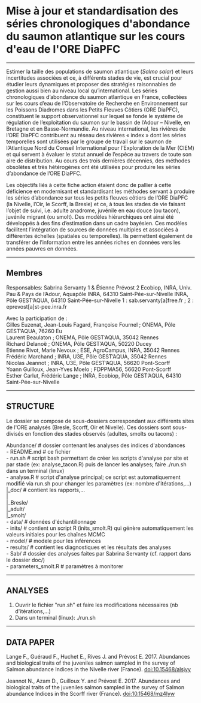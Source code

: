 # Mise à jour et standardisation des séries chronologiques d'abondance du saumon atlantique sur les cours d'eau de l'ORE DiaPFC

___

Estimer la taille des populations de saumon atlantique (*Salmo salar*) et leurs incertitudes associées
et ce, à différents stades de vie, est crucial pour étudier leurs dynamiques et proposer des stratégies
raisonnables de gestion aussi bien au niveau local qu’international. Les séries chronologiques
d’abondance du saumon atlantique en France, collectées sur les cours d’eau de l’Observatoire de
Recherche en Environnement sur les Poissons Diadromes dans les Petits Fleuves Côtiers (ORE DiaPFC),
constituent le support observationnel sur lequel se fonde le système de régulation de l’exploitation du
saumon sur le bassin de l’Adour – Nivelle, en Bretagne et en Basse-Normandie. Au niveau international,
les rivières de l’ORE DiaPFC contribuent au réseau des rivières « index » dont les séries temporelles
sont utilisées par le groupe de travail sur le saumon de l’Atlantique Nord du Conseil International pour
l’Exploration de la Mer (CIEM) et qui servent à évaluer le statut annuel de l’espèce au travers de toute
son aire de distribution. Au cours des trois dernières décennies, des méthodes obsolètes et très
hétérogènes ont été utilisées pour produire les séries d’abondance de l’ORE DiaPFC.

Les objectifs liés à cette fiche action étaient donc de pallier à cette déficience en modernisant et
standardisant les méthodes servant à produire les séries d’abondance sur tous les petits fleuves côtiers
de l’ORE DiaPFC (la Nivelle, l’Oir, le Scorff, la Bresle) et ce, à tous les stades de vie faisant l’objet de
suivi, i.e. adulte anadrome, juvénile en eau douce (ou tacon), juvénile migrant (ou smolt). Des modèles
hiérarchiques ont ainsi été développés à des fins d’estimation dans un cadre bayésien. Ces modèles
facilitent l'intégration de sources de données multiples et associées à différentes échelles (spatiales ou
temporelles). Ils permettent également de transférer de l’information entre les années riches en
données vers les années pauvres en données.


___

## Membres

Responsables:
Sabrina Servanty 1 & Étienne Prévost 2
Ecobiop, INRA, Univ. Pau & Pays de l’Adour, Aquapôle INRA, 64310 Saint-Pée-sur-Nivelle
INRA, Pôle GEST’AQUA, 64310 Saint-Pée-sur-Nivelle
1 : sab.servanty[a]free.fr ; 2 : eprevost[a]st-pee.inra.fr

Avec la participation de :  
Gilles Euzenat, Jean-Louis Fagard, Françoise Fournel ; ONEMA, Pôle GEST’AQUA, 76260 Eu  
Laurent Beaulaton ; ONEMA, Pôle GEST’AQUA, 35042 Rennes  
Richard Delanoë ; ONEMA, Pôle GEST’AQUA, 50220 Ducey  
Etienne Rivot, Marie Nevoux ; ESE, AgroCampus, INRA, 35042 Rennes  
Frédéric Marchand ; INRA, U3E, Pôle GEST’AQUA, 35042 Rennes  
Nicolas Jeannot ; INRA, U3E, Pôle GEST’AQUA, 56620 Pont-Scorff  
Yoann Guilloux, Jean-Yves Moelo ; FDPPMA56, 56620 Pont-Scorff  
Esther Carlut, Frédéric Lange ; INRA, Ecobiop, Pôle GEST’AQUA, 64310 Saint-Pée-sur-Nivelle 

___
## STRUCTURE

Le dossier se compose de sous-dossiers correspondant aux différents sites de l'ORE analysés (Bresle, Scorff, Oir et Nivelle). Ces dossiers sont sous-divisés en fonction des stades observés (adultes, smolts ou tacons) :  

Abundance/ # dossier contenant les analyses des indices d'abondances  
	- README.md # ce fichier  
	- run.sh # script bash permettant de créer les scripts d'analyse par site et par stade (ex: analyse_tacon.R) puis de lancer les analyses; faire ./run.sh dans un terminal (linux)  
	- analyse.R # script d'analyse principal; ce script est automatiquement modifié via run.sh pour changer les paramètres (ex: nombre d'itérations,...)  
  |_doc/ # contient les rapports,...  
  |  
 	|_Bresle/  
   			|_adult/  
			  |_smolt/  
          			- data/ # données d'échantillonnage  
          			- inits/ # contient un script R (inits_smolt.R) qui génère automatiquement les valeurs initiales pour les chaînes MCMC  
          			- model/ # modele pour les inférences  
          			- results/ # contient les diagnostiques et les résultats des analyses  
          			- Sab/ # dossier des analyses faites par Sabrina Servanty (cf. rapport dans le dossier doc/)  
          			- parameters_smolt.R # paramètres à monitorer  


___
## ANALYSES

1. Ouvrir le fichier "run.sh" et faire les modifications nécessaires (nb d'itérations,...)
2. Dans un terminal (linux): ./run.sh 

___
## DATA PAPER

Lange F., Guéraud F., Huchet E., Rives J. and Prévost E. 2017. Abundances and biological traits of the juveniles salmon sampled in the survey of Salmon abundance Indices in the Nivelle river (France). [doi:10.15468/alsjvy](doi:10.15468/alsjvy)

Jeannot N., Azam D., Guilloux Y. and Prévost E. 2017. Abundances and biological traits of the juveniles salmon sampled in the survey of Salmon abundance Indices in the Scorff river (France). [doi:10.15468/mz4lyw](doi:10.15468/mz4lyw)
